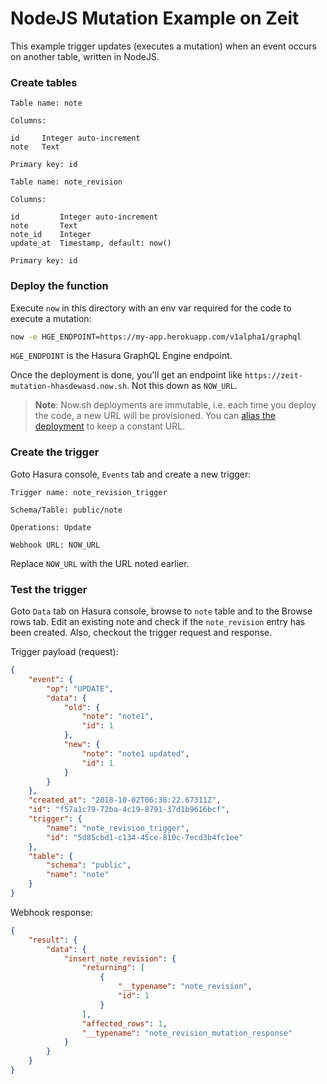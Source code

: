 # NodeJS Mutation Example on Zeit

This example trigger updates (executes a mutation) when an event occurs on
another table, written in NodeJS.

### Create tables

```
Table name: note

Columns:

id     Integer auto-increment
note   Text

Primary key: id
```

```
Table name: note_revision

Columns:

id         Integer auto-increment
note       Text
note_id    Integer
update_at  Timestamp, default: now()

Primary key: id
```

### Deploy the function

Execute `now` in this directory with an env var required for the code to execute
a mutation:

```bash
now -e HGE_ENDPOINT=https://my-app.herokuapp.com/v1alpha1/graphql
```

`HGE_ENDPOINT` is the Hasura GraphQL Engine endpoint.

Once the deployment is done, you'll get an endpoint like
`https://zeit-mutation-hhasdewasd.now.sh`. Not this down as `NOW_URL`. 

> **Note**: Now.sh deployments are immutable, i.e. each time you deploy the
> code, a new URL will be provisioned. You can [alias the
> deployment](https://zeit.co/docs/getting-started/assign-a-domain-name#1.-using-a-now.sh-domain)
> to keep a constant URL. 

### Create the trigger

Goto Hasura console, `Events` tab and create a new trigger:

```
Trigger name: note_revision_trigger

Schema/Table: public/note

Operations: Update

Webhook URL: NOW_URL
```

Replace `NOW_URL` with the URL noted earlier.

### Test the trigger

Goto `Data` tab on Hasura console, browse to `note` table and to the Browse rows
tab. Edit an existing note and check if the `note_revision` entry has been
created. Also, checkout the trigger request and response.

Trigger payload (request):
```json
{
    "event": {
        "op": "UPDATE",
        "data": {
            "old": {
                "note": "note1",
                "id": 1
            },
            "new": {
                "note": "note1 updated",
                "id": 1
            }
        }
    },
    "created_at": "2018-10-02T06:38:22.67311Z",
    "id": "f57a1c79-72ba-4c19-8791-37d1b9616bcf",
    "trigger": {
        "name": "note_revision_trigger",
        "id": "5d85cbd1-c134-45ce-810c-7ecd3b4fc1ee"
    },
    "table": {
        "schema": "public",
        "name": "note"
    }
}
```

Webhook response:
```json
{
    "result": {
        "data": {
            "insert_note_revision": {
                "returning": [
                    {
                        "__typename": "note_revision",
                        "id": 1
                    }
                ],
                "affected_rows": 1,
                "__typename": "note_revision_mutation_response"
            }
        }
    }
}
```
